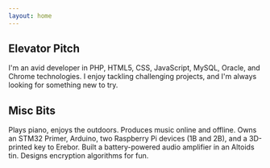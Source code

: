 ```yaml
---
layout: home
---
```


## Elevator Pitch
I'm an avid developer in PHP, HTML5, CSS, JavaScript, MySQL, Oracle, and Chrome technologies. I enjoy tackling challenging projects, and I'm always looking for something new to try.

## Misc Bits
Plays piano, enjoys the outdoors. Produces music online and offline. Owns an STM32 Primer, Arduino, two Raspberry Pi devices (1B and 2B), and a 3D-printed key to Erebor. Built a battery-powered audio amplifier in an Altoids tin. Designs encryption algorithms for fun.